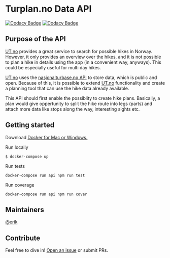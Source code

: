 # Turplan.no Data API

[![Codacy Badge](https://api.codacy.com/project/badge/Grade/45f2eaf117c1437481c1e31aaff0ac2c)](https://www.codacy.com/app/larsensolutions/turplan-api?utm_source=github.com&amp;utm_medium=referral&amp;utm_content=larsensolutions/turplan-api&amp;utm_campaign=Badge_Grade)
[![Codacy Badge](https://api.codacy.com/project/badge/Coverage/45f2eaf117c1437481c1e31aaff0ac2c)](https://www.codacy.com/app/larsensolutions/turplan-api?utm_source=github.com&utm_medium=referral&utm_content=larsensolutions/turplan-api&utm_campaign=Badge_Coverage)

## Purpose of the API
[UT.no](https://ut.no) provides a great service to search for possible hikes in Norway. However, it only provides an overview over the hikes, and it is not possible to plan a hike in details using the app (in a convenient way, anyways). This could be especially useful for multi day hikes.

[UT.no](https://ut.no) uses the [nasjonalturbase.no API](http://www.nasjonalturbase.no/) to store data, which is public and open. Because of this, it is possible to extend [UT.no](https://ut.no) functionality and create a planning tool that can use the hike data already available.

This API should first enable the possiblity to create hike plans. Basically, a plan would give oppertunity to split the hike route into legs (parts) and attach more data like stops along the way, interesting sights etc.

## Getting started

Download [Docker for Mac or Windows.](https://www.docker.com/products/docker)

Run locally

```
$ docker-compose up
```

Run tests
```
docker-compose run api npm run test
```

Run coverage
```
docker-compose run api npm run cover
```

## Maintainers

[@erik](https://github.com/larsensolutions)

## Contribute

Feel free to dive in! [Open an issue](https://github.com/larsensolutions/turplan-api/issues/new) or submit PRs.
